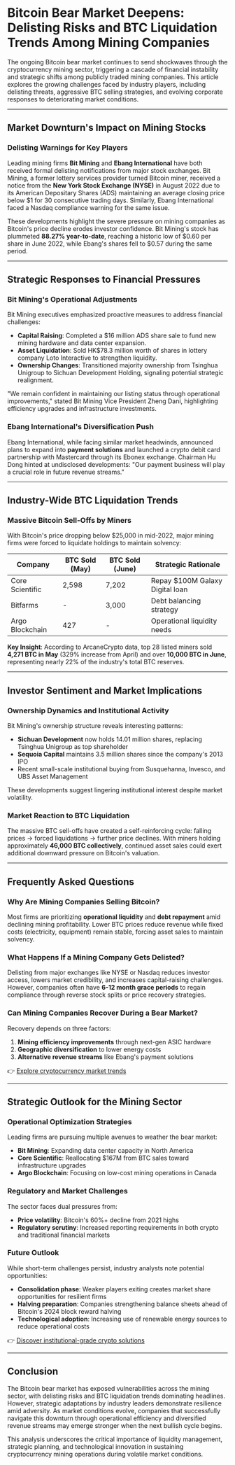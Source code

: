 # Bitcoin Bear Market Deepens: Delisting Risks and BTC Liquidation Trends Among Mining Companies  

The ongoing Bitcoin bear market continues to send shockwaves through the cryptocurrency mining sector, triggering a cascade of financial instability and strategic shifts among publicly traded mining companies. This article explores the growing challenges faced by industry players, including delisting threats, aggressive BTC selling strategies, and evolving corporate responses to deteriorating market conditions.  

---

## Market Downturn's Impact on Mining Stocks  

### Delisting Warnings for Key Players  
Leading mining firms **Bit Mining** and **Ebang International** have both received formal delisting notifications from major stock exchanges. Bit Mining, a former lottery services provider turned Bitcoin miner, received a notice from the **New York Stock Exchange (NYSE)** in August 2022 due to its American Depositary Shares (ADS) maintaining an average closing price below $1 for 30 consecutive trading days. Similarly, Ebang International faced a Nasdaq compliance warning for the same issue.  

These developments highlight the severe pressure on mining companies as Bitcoin's price decline erodes investor confidence. Bit Mining's stock has plummeted **88.27% year-to-date**, reaching a historic low of $0.60 per share in June 2022, while Ebang's shares fell to $0.57 during the same period.  

---

## Strategic Responses to Financial Pressures  

### Bit Mining's Operational Adjustments  
Bit Mining executives emphasized proactive measures to address financial challenges:  
- **Capital Raising**: Completed a $16 million ADS share sale to fund new mining hardware and data center expansion.  
- **Asset Liquidation**: Sold HK$78.3 million worth of shares in lottery company Loto Interactive to strengthen liquidity.  
- **Ownership Changes**: Transitioned majority ownership from Tsinghua Unigroup to Sichuan Development Holding, signaling potential strategic realignment.  

"We remain confident in maintaining our listing status through operational improvements," stated Bit Mining Vice President Zheng Dani, highlighting efficiency upgrades and infrastructure investments.  

### Ebang International's Diversification Push  
Ebang International, while facing similar market headwinds, announced plans to expand into **payment solutions** and launched a crypto debit card partnership with Mastercard through its Ebonex exchange. Chairman Hu Dong hinted at undisclosed developments: "Our payment business will play a crucial role in future revenue streams."  

---

## Industry-Wide BTC Liquidation Trends  

### Massive Bitcoin Sell-Offs by Miners  
With Bitcoin's price dropping below $25,000 in mid-2022, major mining firms were forced to liquidate holdings to maintain solvency:  

| Company          | BTC Sold (May) | BTC Sold (June) | Strategic Rationale                  |  
|-------------------|----------------|------------------|--------------------------------------|  
| Core Scientific   | 2,598          | 7,202            | Repay $100M Galaxy Digital loan      |  
| Bitfarms          | -              | 3,000            | Debt balancing strategy              |  
| Argo Blockchain   | 427            | -                | Operational liquidity needs          |  

**Key Insight**: According to ArcaneCrypto data, top 28 listed miners sold **4,271 BTC in May** (329% increase from April) and over **10,000 BTC in June**, representing nearly 22% of the industry's total BTC reserves.  

---

## Investor Sentiment and Market Implications  

### Ownership Dynamics and Institutional Activity  
Bit Mining's ownership structure reveals interesting patterns:  
- **Sichuan Development** now holds 14.01 million shares, replacing Tsinghua Unigroup as top shareholder  
- **Sequoia Capital** maintains 3.5 million shares since the company's 2013 IPO  
- Recent small-scale institutional buying from Susquehanna, Invesco, and UBS Asset Management  

These developments suggest lingering institutional interest despite market volatility.  

### Market Reaction to BTC Liquidation  
The massive BTC sell-offs have created a self-reinforcing cycle: falling prices → forced liquidations → further price declines. With miners holding approximately **46,000 BTC collectively**, continued asset sales could exert additional downward pressure on Bitcoin's valuation.  

---

## Frequently Asked Questions  

### Why Are Mining Companies Selling Bitcoin?  
Most firms are prioritizing **operational liquidity** and **debt repayment** amid declining mining profitability. Lower BTC prices reduce revenue while fixed costs (electricity, equipment) remain stable, forcing asset sales to maintain solvency.  

### What Happens If a Mining Company Gets Delisted?  
Delisting from major exchanges like NYSE or Nasdaq reduces investor access, lowers market credibility, and increases capital-raising challenges. However, companies often have **6-12 month grace periods** to regain compliance through reverse stock splits or price recovery strategies.  

### Can Mining Companies Recover During a Bear Market?  
Recovery depends on three factors:  
1. **Mining efficiency improvements** through next-gen ASIC hardware  
2. **Geographic diversification** to lower energy costs  
3. **Alternative revenue streams** like Ebang's payment solutions  

👉 [Explore cryptocurrency market trends](https://bit.ly/okx-bonus)  

---

## Strategic Outlook for the Mining Sector  

### Operational Optimization Strategies  
Leading firms are pursuing multiple avenues to weather the bear market:  
- **Bit Mining**: Expanding data center capacity in North America  
- **Core Scientific**: Reallocating $167M from BTC sales toward infrastructure upgrades  
- **Argo Blockchain**: Focusing on low-cost mining operations in Canada  

### Regulatory and Market Challenges  
The sector faces dual pressures from:  
- **Price volatility**: Bitcoin's 60%+ decline from 2021 highs  
- **Regulatory scrutiny**: Increased reporting requirements in both crypto and traditional financial markets  

### Future Outlook  
While short-term challenges persist, industry analysts note potential opportunities:  
- **Consolidation phase**: Weaker players exiting creates market share opportunities for resilient firms  
- **Halving preparation**: Companies strengthening balance sheets ahead of Bitcoin's 2024 block reward halving  
- **Technological adoption**: Increasing use of renewable energy sources to reduce operational costs  

👉 [Discover institutional-grade crypto solutions](https://bit.ly/okx-bonus)  

---

## Conclusion  

The Bitcoin bear market has exposed vulnerabilities across the mining sector, with delisting risks and BTC liquidation trends dominating headlines. However, strategic adaptations by industry leaders demonstrate resilience amid adversity. As market conditions evolve, companies that successfully navigate this downturn through operational efficiency and diversified revenue streams may emerge stronger when the next bullish cycle begins.  

This analysis underscores the critical importance of liquidity management, strategic planning, and technological innovation in sustaining cryptocurrency mining operations during volatile market conditions.